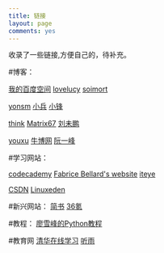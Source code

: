 ```yaml
---
title: 链接
layout: page
comments: yes
---
```


收录了一些链接,方便自己的，待补充。

#博客：

[我的百度空间](http://hi.baidu.com/xulihanghai)  [ lovelucy](http://www.lovelucy.info)   [ soimort](http://www.soimort.org)

[ yonsm](http://yonsm.net)  [ 小兵](http://www.xnbing.com/)  [ 小锋](http://www.likespc.cn)

[ think](http://batsov.com) [ Matrix67](http://www.matrix67.com) [ 刘未鹏](http://mindhacks.cn/)

[ youxu](http://blog.youxu.info/) [ 牛博网](http://www.niubowang.com/) [ 阮一峰](http://www.ruanyifeng.com/)

#学习网站：

[codecademy](http://www.codecademy.com)  [ Fabrice Bellard's website](http://bellard.org/)  [ iteye](http://www.iteye.com/)

[CSDN](http://blog.csdn.net/)  [ Linuxeden](http://www.linuxeden.com/)

#新兴网站：
[简书](http://jianshu.io/)  [ 36氪](http://www.36kr.com/)

#教程：
[廖雪峰的Python教程](http://www.liaoxuefeng.com/wiki/001374738125095c955c1e6d8bb493182103fac9270762a000)

#教育网
[清华在线学习](http://learn.tsinghua.edu.cn)  [ 听雨](http://www.jnrain.com/)
